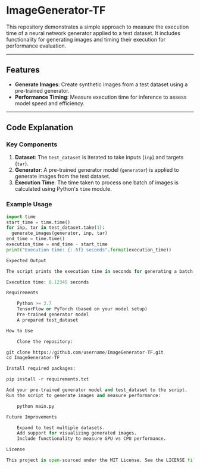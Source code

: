 # ImageGenerator-TF

This repository demonstrates a simple approach to measure the execution time of a neural network generator applied to a test dataset. It includes functionality for generating images and timing their execution for performance evaluation.

---

## Features
- **Generate Images**: Create synthetic images from a test dataset using a pre-trained generator.
- **Performance Timing**: Measure execution time for inference to assess model speed and efficiency.

---

## Code Explanation

### Key Components
1. **Dataset**: The `test_dataset` is iterated to take inputs (`inp`) and targets (`tar`).
2. **Generator**: A pre-trained generator model (`generator`) is applied to generate images from the test dataset.
3. **Execution Time**: The time taken to process one batch of images is calculated using Python's `time` module.

### Example Usage

```python
import time
start_time = time.time()
for inp, tar in test_dataset.take(1):
  generate_images(generator, inp, tar)
end_time = time.time()
execution_time = end_time - start_time
print("Execution time: {:.5f} seconds".format(execution_time))

Expected Output

The script prints the execution time in seconds for generating a batch of images, such as:

Execution time: 0.12345 seconds

Requirements

    Python >= 3.7
    TensorFlow or PyTorch (based on your model setup)
    Pre-trained generator model
    A prepared test_dataset

How to Use

    Clone the repository:

git clone https://github.com/username/ImageGenerator-TF.git
cd ImageGenerator-TF

Install required packages:

pip install -r requirements.txt

Add your pre-trained generator model and test_dataset to the script.
Run the script to generate images and measure performance:

    python main.py

Future Improvements

    Expand to test multiple datasets.
    Add support for visualizing generated images.
    Include functionality to measure GPU vs CPU performance.

License

This project is open-sourced under the MIT License. See the LICENSE file for details.
